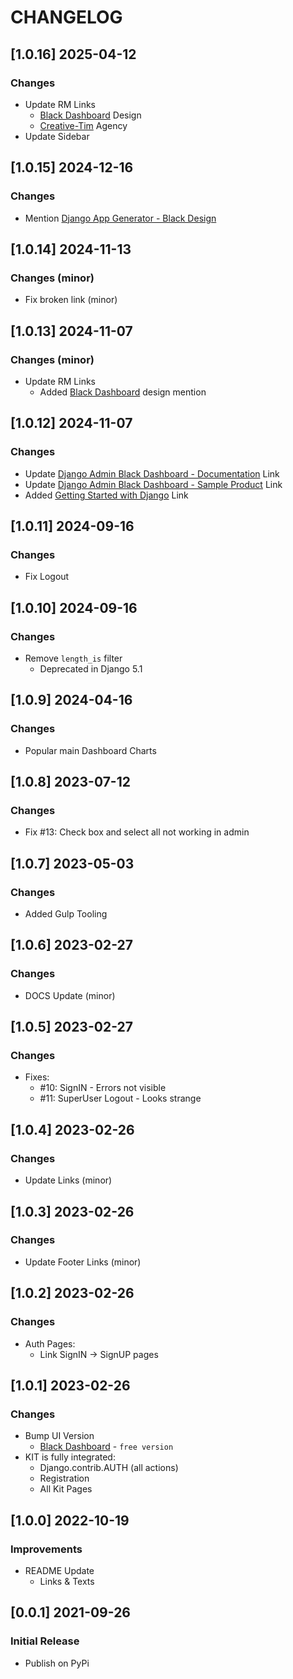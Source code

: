 # CHANGELOG

## [1.0.16] 2025-04-12
### Changes

- Update RM Links
  - [Black Dashboard](https://app-generator.dev/product/black-dashboard/) Design 
  - [Creative-Tim](https://app-generator.dev/agency/creative-tim/) Agency
- Update Sidebar

## [1.0.15] 2024-12-16
### Changes

- Mention [Django App Generator - Black Design](https://app-generator.dev/tools/django-generator/black/)

## [1.0.14] 2024-11-13
### Changes (minor)

- Fix broken link (minor)

## [1.0.13] 2024-11-07
### Changes (minor)

- Update RM Links
  - Added [Black Dashboard](https://app-generator.dev/docs/templates/bootstrap/black-dashboard.html) design mention

## [1.0.12] 2024-11-07
### Changes

- Update [Django Admin Black Dashboard - Documentation](https://app-generator.dev/docs/products/django-libs/theme-black-dashboard.html) Link
- Update [Django Admin Black Dashboard - Sample Product](https://app-generator.dev/product/black-dashboard/django/) Link
- Added [Getting Started with Django](https://app-generator.dev/docs/technologies/django/index.html) Link

## [1.0.11] 2024-09-16
### Changes

- Fix Logout 

## [1.0.10] 2024-09-16
### Changes

- Remove `length_is` filter
  - Deprecated in Django 5.1

## [1.0.9] 2024-04-16
### Changes

- Popular main Dashboard Charts

## [1.0.8] 2023-07-12
### Changes

- Fix #13: Check box and select all not working in admin

## [1.0.7] 2023-05-03
### Changes

- Added Gulp Tooling

## [1.0.6] 2023-02-27
### Changes

- DOCS Update (minor)

## [1.0.5] 2023-02-27
### Changes

- Fixes:
  - #10: SignIN - Errors not visible
  - #11: SuperUser Logout - Looks strange

## [1.0.4] 2023-02-26
### Changes

- Update Links (minor)

## [1.0.3] 2023-02-26
### Changes

- Update Footer Links (minor)

## [1.0.2] 2023-02-26
### Changes

- Auth Pages: 
  - Link SignIN -> SignUP pages

## [1.0.1] 2023-02-26
### Changes

- Bump UI Version
  - [Black Dashboard](https://www.creative-tim.com/product/black-dashboard?AFFILIATE=128200) - `free version`
- KIT is fully integrated:
  - Django.contrib.AUTH (all actions)
  - Registration
  - All Kit Pages

## [1.0.0] 2022-10-19
### Improvements

- README Update
  - Links & Texts 

## [0.0.1] 2021-09-26
### Initial Release

- Publish on PyPi
